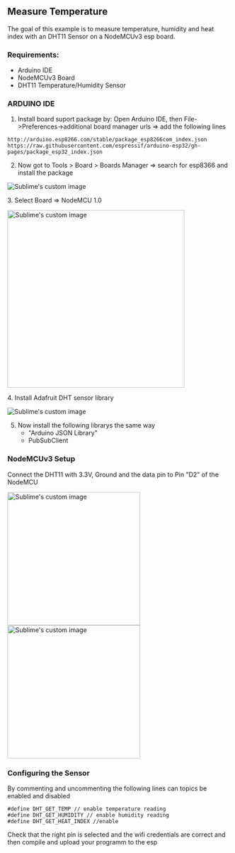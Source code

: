 ## Measure Temperature
The goal of this example is to measure temperature, humidity and heat index with an DHT11 Sensor on a NodeMCUv3 esp board.
### Requirements:
* Arduino IDE
* NodeMCUv3 Board
* DHT11 Temperature/Humidity Sensor

### ARDUINO IDE
1. Install board suport package by:
  Open Arduino IDE, then File->Preferences->additional board manager urls => add the following lines
```
http://arduino.esp8266.com/stable/package_esp8266com_index.json
https://raw.githubusercontent.com/espressif/arduino-esp32/gh-pages/package_esp32_index.json
```
2. Now got to Tools > Board > Boards Manager => search for esp8366 and install the package
<p align="left">
  <img src="https://github.com/Shraft/iat_smart_home/assets/67481239/79312e1c-da02-47aa-99a1-8adc181180df" alt="Sublime's custom image"/>
</p>
3. Select Board => NodeMCU 1.0
<p align="left">
  <img src="https://github.com/Shraft/iat_smart_home/assets/67481239/2124f4e0-9951-40dc-8fb4-0dc995ef6b8c" alt="Sublime's custom image" width="400"/>
</p>
4. Install Adafruit DHT sensor library 
<p align="left">
  <img src="https://github.com/Shraft/iat_smart_home/assets/67481239/5c9f9dbb-167f-4d51-ae9c-1897ce60641b" alt="Sublime's custom image"/>
</p>

5. Now install the following librarys the same way
   - "Arduino JSON Library"
   - PubSubClient

### NodeMCUv3 Setup
Connect the DHT11 with 3.3V, Ground and the data pin to Pin "D2" of the NodeMCU
<p align="left">
  <img src="https://preview.redd.it/kiygdnluwar81.jpg?width=500&format=pjpg&auto=webp&s=eb7f327f0d370fbcb57835b16c270bb6a19411ef" alt="Sublime's custom image" width="300"/>
  <img src="https://github.com/Shraft/iat_smart_home/assets/67481239/fad544d6-1ef2-48bd-9fff-fdac136b8bf0" alt="Sublime's custom image" width="300"/>
</p>

### Configuring the Sensor
By commenting and uncommenting the following lines can topics be enabled and disabled
```
#define DHT_GET_TEMP // enable temperature reading
#define DHT_GET_HUMIDITY // enable humidity reading
#define DHT_GET_HEAT_INDEX //enable
```
Check that the right pin is selected and the wifi credentials are correct and then compile and upload your programm to the esp



